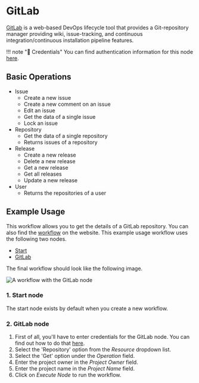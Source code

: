 # GitLab

[GitLab](https://gitlab.com/) is a web-based DevOps lifecycle tool that provides a Git-repository manager providing wiki, issue-tracking, and continuous integration/continuous installation pipeline features.

!!! note "🔑 Credentials"
    You can find authentication information for this node [here](/workflow/integrations/credentials/gitlab/).


## Basic Operations

* Issue
    * Create a new issue
    * Create a new comment on an issue
    * Edit an issue
    * Get the data of a single issue
    * Lock an issue
* Repository
    * Get the data of a single repository
    * Returns issues of a repository
* Release
    * Create a new release
    * Delete a new release
    * Get a new release
    * Get all releases
    * Update a new release
* User
    * Returns the repositories of a user

## Example Usage

This workflow allows you to get the details of a GitLab repository. You can also find the [workflow](https://n8n.io/workflows/465) on the website. This example usage workflow uses the following two nodes.
- [Start](/workflow/integrations/core-nodes/workflow-nodes-base.start/)
- [GitLab]()

The final workflow should look like the following image.

![A workflow with the GitLab node](/_images/integrations/nodes/gitlab/workflow.png)

### 1. Start node

The start node exists by default when you create a new workflow.

### 2. GitLab node

1. First of all, you'll have to enter credentials for the GitLab node. You can find out how to do that [here](/workflow/integrations/credentials/gitlab/).
2. Select the 'Repository' option from the *Resource* dropdown list.
3. Select the 'Get' option under the *Operation* field.
4. Enter the project owner in the *Project Owner* field.
5. Enter the project name in the *Project Name* field.
6. Click on *Execute Node* to run the workflow.

